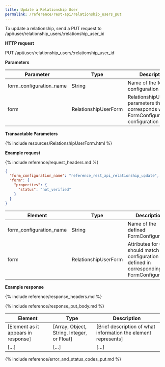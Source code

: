 ```yaml
---
title: Update a Relationship User
permalink: /reference/rest-api/relationship_users_put
---
```


To update a relationship, send a PUT request to /api/user/relationship_users/:relationship_user_id

**HTTP request**

PUT /api/user/relationship_users/:relationship_user_id

**Parameters**

| Parameter               | Type                 | Description                                                                           | Required | Notes |
| ----------------------- | -------------------- | ------------------------------------------------------------------------------------- | -------- | ----- |
| form_configuration_name | String               | Name of the form configuration                                                        | Required |       |
| form                    | RelationshipUserForm | RelationshipUserForm parameters that corresponds with FormConfiguration configuration | Required |       |

**Transactable Parameters**

{% include resources/RelationshipUserForm.html %}

**Example request**

{% include reference/request_headers.md %}

```json
{
  "form_configuration_name": "reference_rest_api_relationship_update",
  "form": {
    "properties": {
      "status": "not_verified"
    }
  }
}
```

| Element                 | Type                 | Description                                                                                | Required? |
| ----------------------- | -------------------- | ------------------------------------------------------------------------------------------ | --------- |
| form_configuration_name | String               | Name of the defined FormConfiguration                                                      | Required  |
| form                    | RelationshipUserForm | Attributes for user, should match configuration defined in corresponding FormConfiguration | Required  |

**Example response**

{% include reference/response_headers.md %}

{% include reference/response_put_body.md %}

| Element                             | Type                                       | Description                                                    |
| ----------------------------------- | ------------------------------------------ | -------------------------------------------------------------- |
| [Element as it appears in response] | [Array, Object, String, Integer, or Float] | [Brief description of what information the element represents] |
| […]                                 | […]                                        | […]                                                            |

{% include reference/error_and_status_codes_put.md %}

